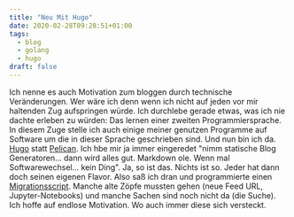 ```yaml
---
title: "Neu Mit Hugo"
date: 2020-02-28T09:28:51+01:00
tags:
  - blog
  - golang
  - hugo
draft: false
---
```


Ich nenne es auch Motivation zum bloggen durch technische Veränderungen. Wer wäre ich denn wenn ich nicht auf jeden vor mir haltenden Zug aufspringen würde. Ich durchlebe gerade etwas, was ich nie dachte erleben zu würden: Das lernen einer zweiten Programmiersprache. In diesem Zuge stelle ich auch einige meiner genutzen Programme auf Software um die in dieser Sprache geschrieben sind. Und nun bin ich da. [Hugo](https://gohugo.io/) statt [Pelican](https://blog.getpelican.com/). Ich hbe mir ja immer eingeredet "nimm statische Blog Generatoren... dann wird alles gut. Markdown ole. Wenn mal Softwarewechsel... kein Ding". Ja, so ist das. Nichts ist so. Jeder hat dann doch seinen eigenen Flavor. Also saß ich dran und programmierte einen [Migrationsscript](https://github.com/xsteadfastx/pelican2hugo). Manche alte Zöpfe mussten gehen (neue Feed URL, Jupyter-Notebooks) und manche Sachen sind noch nicht da (die Suche). Ich hoffe auf endlose Motivation. Wo auch immer diese sich versteckt.
